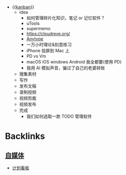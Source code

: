 - {{[kanban](<kanban.md>)}}
    - idea
        - 如何管理碎片化知识，笔记 or 记忆软件？
        - uTools
        - supermemo
        - https://cloudreve.org/
        - [Anytype](<Anytype.md>)
        - 一万小时理论&刻意练习
        - iPhone 投屏到 Mac 上
        - PD vs Vm
        - macOS iOS windows Android 我全都要(使用 PD)
        - 我用 AI 模拟声音，骗过了自己的老婆转账
    - 搜集素材
    - 写作
    - 发布文稿
    - 录制视频
    - 视频剪裁
    - 视频发布
    - 完成
        - 我们如何选取一款 TODO 管理软件

# Backlinks
## [自媒体](<自媒体.md>)
- [计划看板](<计划看板.md>)

